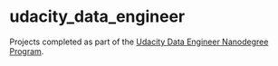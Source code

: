 # udacity_data_engineer
Projects completed as part of the [Udacity Data Engineer Nanodegree Program](https://www.udacity.com/course/data-engineer-nanodegree--nd027).
